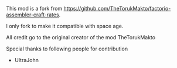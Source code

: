 This mod is a fork from https://github.com/TheTorukMakto/factorio-assembler-craft-rates.

I only fork to make it compatible with space age.

All credit go to the original creator of the mod TheTorukMakto

Special thanks to following people for contribution
- UltraJohn
